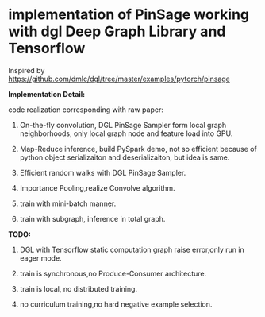 #  implementation of PinSage working with dgl Deep Graph Library and Tensorflow

Inspired by https://github.com/dmlc/dgl/tree/master/examples/pytorch/pinsage

**Implementation Detail:**

code realization corresponding with raw paper: 

1. On-the-fly convolution, DGL PinSage Sampler form local graph neighborhoods, only local graph node and feature load into GPU. 
2. Map-Reduce inference, build PySpark demo, not so efficient because of python object serializaiton and deserializaiton, but idea is same. 

3. Efficient random walks with DGL PinSage Sampler. 

4. Importance Pooling,realize Convolve algorithm.

5. train with mini-batch manner.

6. train with subgraph, inference in total graph.

   

**TODO:**

1. DGL with Tensorflow static computation graph raise error,only run in eager mode. 

2. train is synchronous,no Produce-Consumer architecture. 

3. train is local, no distributed training. 

4. no curriculum training,no hard negative example selection.